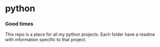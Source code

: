 # python
### Good times
This repo is a place for all my python projects. Each folder have a readme with information specific to that project.
